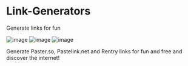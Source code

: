 # Link-Generators
Generate links for fun

![image](https://github.com/Trying2bAHacker/Link-Generators/assets/101510520/3b0d6dcf-bba1-448e-9abd-753071011dfd)
![image](https://github.com/Trying2bAHacker/Link-Generators/assets/101510520/943307e8-a9c4-4ff3-979f-7c2825c81d19)
![image](https://github.com/Trying2bAHacker/Link-Generators/assets/101510520/e0221eee-9935-437a-8d85-db4d786135bc)


Generate Paster.so, Pastelink.net and Rentry links for fun and free and discover the internet!
